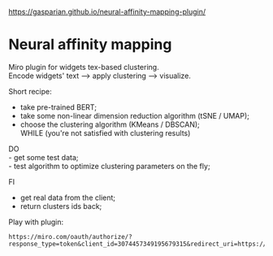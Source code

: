  https://gasparian.github.io/neural-affinity-mapping-plugin/  

# Neural affinity mapping  

Miro plugin for widgets tex-based clustering.  
Encode widgets' text --> apply clustering --> visualize.  

Short recipe:  
 - take pre-trained BERT;  
 - take some non-linear dimension reduction algorithm (tSNE / UMAP);  
 - choose the clustering algorithm (KMeans / DBSCAN);  
 WHILE (you're not satisfied with clustering results)  

 DO  
    - get some test data;  
    - test algorithm to optimize clustering parameters on the fly;  

 FI  
 
 - get real data from the client;  
 - return clusters ids back;  

Play with plugin:  
```
https://miro.com/oauth/authorize/?response_type=token&client_id=3074457349195679315&redirect_uri=https://miro.com/app/dashboard/
```  